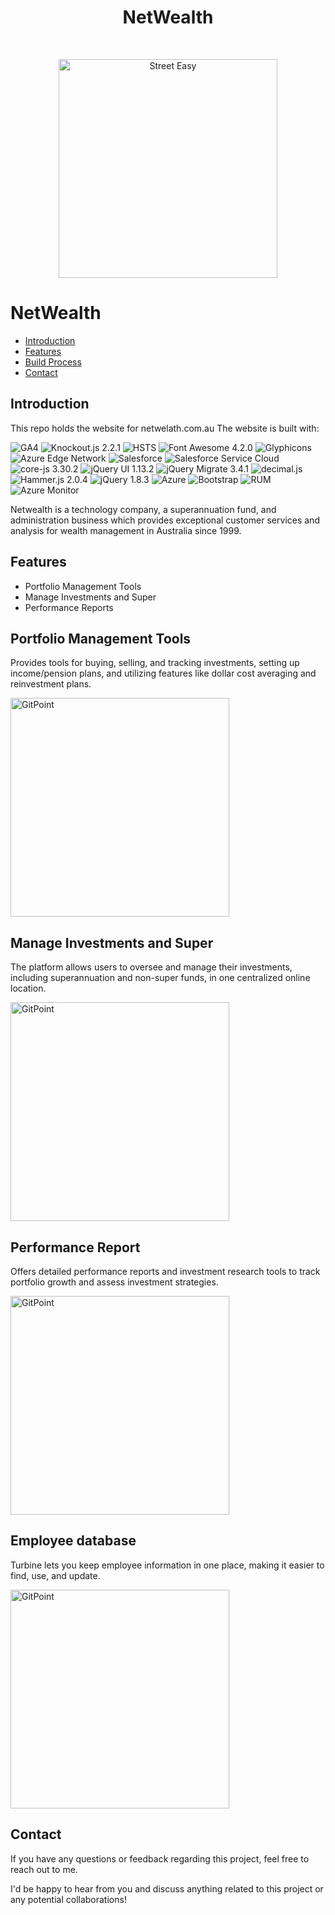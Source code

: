 



<h1 align="center"> NetWealth</h1> <br>
<p align="center">
  <a href="https://gitpoint.co/">
   <img alt="Street Easy" title="Gamitar" src="https://media.licdn.com/dms/image/C560BAQFcEfMiU7DorQ/company-logo_200_200/0/1631365214530?e=2147483647&v=beta&t=kTeR1E0XwQUKLiUEwjdlnViBI_Iil9GsGkiQK6685dA" width="350px" >
  </a>
</p>



# NetWealth



- [Introduction](#introduction)
- [Features](#features)
- [Build Process](#build-process)
- [Contact](#contact)








## Introduction



This repo holds the website for netwelath.com.au The website is built with:

![GA4](https://img.shields.io/badge/GA4-Google%20Analytics%204-blue)
![Knockout.js 2.2.1](https://img.shields.io/badge/Knockout.js-2.2.1-blueviolet)
![HSTS](https://img.shields.io/badge/HSTS-Secure-brightgreen)
![Font Awesome 4.2.0](https://img.shields.io/badge/Font%20Awesome-4.2.0-orange)
![Glyphicons](https://img.shields.io/badge/Glyphicons-Icon%20Fonts-blue)
![Azure Edge Network](https://img.shields.io/badge/Azure%20Edge%20Network-CDN-blue)
![Salesforce](https://img.shields.io/badge/Salesforce-CRM-blue)
![Salesforce Service Cloud](https://img.shields.io/badge/Salesforce%20Service%20Cloud-CRM-blue)
![core-js 3.30.2](https://img.shields.io/badge/core--js-3.30.2-yellow)
![jQuery UI 1.13.2](https://img.shields.io/badge/jQuery%20UI-1.13.2-blue)
![jQuery Migrate 3.4.1](https://img.shields.io/badge/jQuery%20Migrate-3.4.1-blue)
![decimal.js](https://img.shields.io/badge/decimal.js-Number%20Library-green)
![Hammer.js 2.0.4](https://img.shields.io/badge/Hammer.js-2.0.4-blue)
![jQuery 1.8.3](https://img.shields.io/badge/jQuery-1.8.3-blue)
![Azure](https://img.shields.io/badge/Azure-Cloud-blue)
![Bootstrap](https://img.shields.io/badge/Bootstrap-Framework-blueviolet)
![RUM](https://img.shields.io/badge/RUM-Monitoring-brightgreen)
![Azure Monitor](https://img.shields.io/badge/Azure%20Monitor-Monitoring-brightgreen)








Netwealth is a technology company, a superannuation fund, and administration business which provides exceptional customer services and analysis for wealth management in Australia since 1999.

## Features

- Portfolio Management Tools
- Manage Investments and Super
- Performance Reports










## Portfolio Management Tools

Provides tools for buying, selling, and tracking investments, setting up income/pension plans, and utilizing features like dollar cost averaging and reinvestment plans.

 <img alt="GitPoint" title="GitPoint" src="https://www.datocms-assets.com/94322/1690446155-credit-handling.png" width="350px" >



## Manage Investments and Super


The platform allows users to oversee and manage their investments, including superannuation and non-super funds, in one centralized online location.

 <img alt="GitPoint" title="GitPoint" src="https://www.datocms-assets.com/94322/1690446160-game-scheduling.png" width="350px" >


## Performance Report

Offers detailed performance reports and investment research tools to track portfolio growth and assess investment strategies.

<img alt="GitPoint" title="GitPoint" src="https://www.datocms-assets.com/94322/1690446148-admin-panel.png" width="350px" >


## Employee database


Turbine lets you keep employee information in one place, making it easier to find, use, and update.

 <img alt="GitPoint" title="GitPoint" src="https://www.datocms-assets.com/94322/1690446164-profile-management.png" width="350px" >




## Contact

If you have any questions or feedback regarding this project, feel free to reach out to me.


I'd be happy to hear from you and discuss anything related to this project or any potential collaborations!




